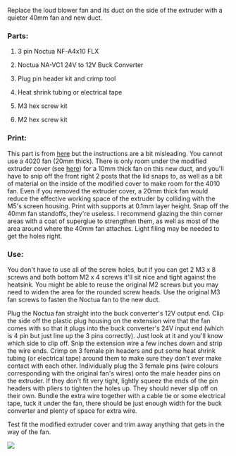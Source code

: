 Replace the loud blower fan and its duct on the side of the extruder with a quieter 40mm fan and new duct.


### Parts:

1. 3 pin Noctua NF-A4x10 FLX

2. Noctua NA-VC1 24V to 12V Buck Converter

3. Plug pin header kit and crimp tool

4. Heat shrink tubing or electrical tape

5. M3 hex screw kit

6. M2 hex screw kit


### Print:

This part is from [here](https://www.printables.com/model/447333-ankermake-m5-noctua-heat-sink-fan-adapter/files) but the instructions are a bit misleading.
You cannot use a 4020 fan (20mm thick). There is only room under the modified extruder cover (see [here](https://github.com/BrockCruess/3D-Printing/tree/main/AnkerMake%20M5%20Mods/Quieter%20Model%20Cooling%20Fan)) for a 10mm thick fan on this new duct,
and you'll have to snip off the front right 2 posts that the lid snaps to, as well as a bit of material on the inside of the modified cover to make room for the 4010 fan. Even if you removed the extruder cover, a 20mm thick fan would reduce the effective working space of the extruder by colliding with the M5's screen housing.
Print with supports at 0.1mm layer height. Snap off the 40mm fan standoffs, they're useless. I recommend glazing the thin corner areas with a coat of superglue to strengthen them, as well as most of the area around where the 40mm fan attaches. Light filing may be needed to get the holes right.


### Use:

You don't have to use all of the screw holes, but if you can get 2 M3 x 8 screws and both bottom M2 x 4 screws it'll sit nice and tight against the heatsink. You might be able to reuse the original M2 screws but you may need to widen the area for the rounded screw heads.
Use the original M3 fan screws to fasten the Noctua fan to the new duct.

Plug the Noctua fan straight into the buck converter's 12V output end.
Clip the side off the plastic plug housing on the extension wire that the fan comes with so that it plugs into the buck converter's 24V input end (which is 4 pin but just line up the 3 pins correctly).
Just look at it and you'll know which side to clip off.
Snip the extension wire a few inches down and strip the wire ends.
Crimp on 3 female pin headers and put some heat shrink tubing (or electrical tape) around them to make sure they don't ever make contact with each other.
Individually plug the 3 female pins (wire colours corresponding with the original fan's wires) onto the male header pins on the extruder.
If they don't fit very tight, lightly squeez the ends of the pin headers with pliers to tighten the holes up. They should never slip off on their own.
Bundle the extra wire together with a cable tie or some electrical tape, tuck it under the fan, there should be just enough width for the buck converter and plenty of space for extra wire.

Test fit the modified extruder cover and trim away anything that gets in the way of the fan.

![](https://i.ibb.co/CwW0VFs/IMG-1284.jpg)
